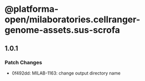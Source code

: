 # @platforma-open/milaboratories.cellranger-genome-assets.sus-scrofa

## 1.0.1

### Patch Changes

- 0f492dd: MILAB-1163: change output directory name

